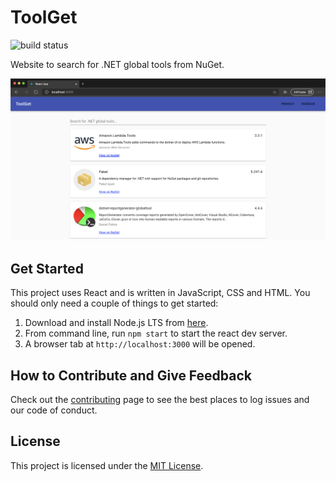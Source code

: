 # ToolGet

![build status](https://github.com/marcusturewicz/dotnet-tools/workflows/CI/badge.svg)

 Website to search for .NET global tools from NuGet.

 ![](img/get-started.png)

## Get Started

This project uses React and is written in JavaScript, CSS and HTML. You should only need a couple of things to get started:
1. Download and install Node.js LTS from [here](https://nodejs.org/en/download).
2. From command line, run `npm start` to start the react dev server.
3. A browser tab at `http://localhost:3000` will be opened.

## How to Contribute and Give Feedback

Check out the [contributing](CONTRIBUTING.md) page to see the best places to log issues and our code of conduct.

## License

This project is licensed under the [MIT License](LICENSE).
